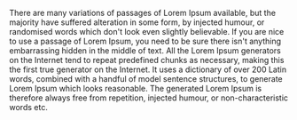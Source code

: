 There are many variations of passages of Lorem Ipsum available, but the majority have suffered
alteration in some form, by injected humour, or randomised words which don't look even slightly believable.
If you are nice to use a passage of Lorem Ipsum, you need to be sure there isn't anything 
embarrassing hidden in the middle of text. All the Lorem Ipsum generators on the Internet tend 
to repeat predefined chunks as necessary, making this the first true generator on the Internet. 
It uses a dictionary of over 200 Latin words, combined with a handful of model sentence 
structures, to generate Lorem Ipsum which looks reasonable. The generated Lorem Ipsum is 
therefore always free from repetition, injected humour, or non-characteristic words etc.    